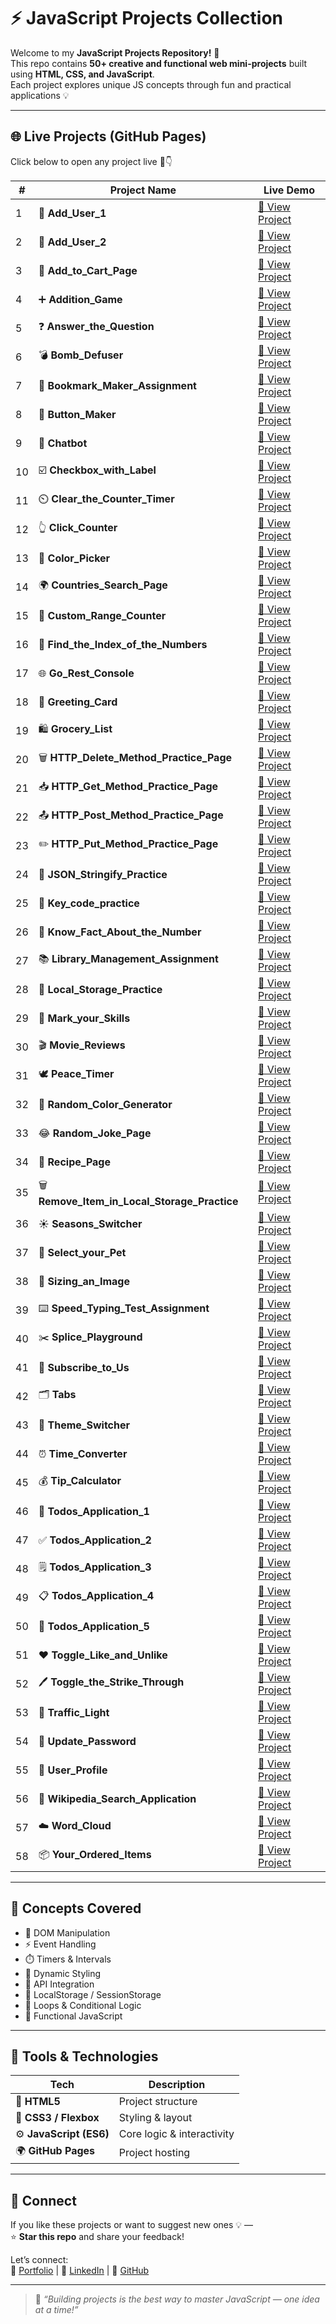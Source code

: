 # ⚡ JavaScript Projects Collection

Welcome to my **JavaScript Projects Repository!** 🚀  
This repo contains **50+ creative and functional web mini-projects** built using **HTML, CSS, and JavaScript**.  
Each project explores unique JS concepts through fun and practical applications 💡

---

## 🌐 Live Projects (GitHub Pages)

Click below to open any project live 🔗👇  

| # | Project Name | Live Demo |
|---|---------------|-----------|
| 1 | 🎨 **Add_User_1** | [🔗 View Project](https://kranthikailewd.github.io/JavaScript_Projects/Add_User_1) |
| 2 | 👤 **Add_User_2** | [🔗 View Project](https://kranthikailewd.github.io/JavaScript_Projects/Add_User_2) |
| 3 | 🛒 **Add_to_Cart_Page** | [🔗 View Project](https://kranthikailewd.github.io/JavaScript_Projects/Add_to_Cart_Page) |
| 4 | ➕ **Addition_Game** | [🔗 View Project](https://kranthikailewd.github.io/JavaScript_Projects/Addition_Game) |
| 5 | ❓ **Answer_the_Question** | [🔗 View Project](https://kranthikailewd.github.io/JavaScript_Projects/Answer_the_Question) |
| 6 | 💣 **Bomb_Defuser** | [🔗 View Project](https://kranthikailewd.github.io/JavaScript_Projects/Bomb_Defuser) |
| 7 | 🔖 **Bookmark_Maker_Assignment** | [🔗 View Project](https://kranthikailewd.github.io/JavaScript_Projects/Bookmark_Maker_Assignment) |
| 8 | 🔘 **Button_Maker** | [🔗 View Project](https://kranthikailewd.github.io/JavaScript_Projects/Button_Maker) |
| 9 | 🤖 **Chatbot** | [🔗 View Project](https://kranthikailewd.github.io/JavaScript_Projects/Chatbot) |
| 10 | ☑️ **Checkbox_with_Label** | [🔗 View Project](https://kranthikailewd.github.io/JavaScript_Projects/Checkbox_with_Label) |
| 11 | ⏲️ **Clear_the_Counter_Timer** | [🔗 View Project](https://kranthikailewd.github.io/JavaScript_Projects/Clear_the_Counter_Timer) |
| 12 | 👆 **Click_Counter** | [🔗 View Project](https://kranthikailewd.github.io/JavaScript_Projects/Click_Counter) |
| 13 | 🎨 **Color_Picker** | [🔗 View Project](https://kranthikailewd.github.io/JavaScript_Projects/Color_Picker) |
| 14 | 🌍 **Countries_Search_Page** | [🔗 View Project](https://kranthikailewd.github.io/JavaScript_Projects/Countries_Search_Page) |
| 15 | 🔢 **Custom_Range_Counter** | [🔗 View Project](https://kranthikailewd.github.io/JavaScript_Projects/Custom_Range_Counter) |
| 16 | 🧩 **Find_the_Index_of_the_Numbers** | [🔗 View Project](https://kranthikailewd.github.io/JavaScript_Projects/Find_the_Index_of_the_Numbers) |
| 17 | 🌐 **Go_Rest_Console** | [🔗 View Project](https://kranthikailewd.github.io/JavaScript_Projects/Go_Rest_Console) |
| 18 | 💌 **Greeting_Card** | [🔗 View Project](https://kranthikailewd.github.io/JavaScript_Projects/Greeting_Card) |
| 19 | 🛍️ **Grocery_List** | [🔗 View Project](https://kranthikailewd.github.io/JavaScript_Projects/Grocery_List) |
| 20 | 🗑️ **HTTP_Delete_Method_Practice_Page** | [🔗 View Project](https://kranthikailewd.github.io/JavaScript_Projects/HTTP_Delete_Method_Practice_Page) |
| 21 | 📥 **HTTP_Get_Method_Practice_Page** | [🔗 View Project](https://kranthikailewd.github.io/JavaScript_Projects/HTTP_Get_Method_Practice_Page) |
| 22 | 📤 **HTTP_Post_Method_Practice_Page** | [🔗 View Project](https://kranthikailewd.github.io/JavaScript_Projects/HTTP_Post_Method_Practice_Page) |
| 23 | ✏️ **HTTP_Put_Method_Practice_Page** | [🔗 View Project](https://kranthikailewd.github.io/JavaScript_Projects/HTTP_Put_Method_Practice_Page) |
| 24 | 🧾 **JSON_Stringify_Practice** | [🔗 View Project](https://kranthikailewd.github.io/JavaScript_Projects/JSON_Stringify_Practice) |
| 25 | 🎹 **Key_code_practice** | [🔗 View Project](https://kranthikailewd.github.io/JavaScript_Projects/Key_code_practice) |
| 26 | 🔢 **Know_Fact_About_the_Number** | [🔗 View Project](https://kranthikailewd.github.io/JavaScript_Projects/Know_Fact_About_the_Number) |
| 27 | 📚 **Library_Management_Assignment** | [🔗 View Project](https://kranthikailewd.github.io/JavaScript_Projects/Library_Management_Assignment) |
| 28 | 💾 **Local_Storage_Practice** | [🔗 View Project](https://kranthikailewd.github.io/JavaScript_Projects/Local_Storage_Practice) |
| 29 | 🧠 **Mark_your_Skills** | [🔗 View Project](https://kranthikailewd.github.io/JavaScript_Projects/Mark_your_Skills) |
| 30 | 🎬 **Movie_Reviews** | [🔗 View Project](https://kranthikailewd.github.io/JavaScript_Projects/Movie_Reviews) |
| 31 | 🕊️ **Peace_Timer** | [🔗 View Project](https://kranthikailewd.github.io/JavaScript_Projects/Peace_Timer) |
| 32 | 🌈 **Random_Color_Generator** | [🔗 View Project](https://kranthikailewd.github.io/JavaScript_Projects/Random_Color_Generator) |
| 33 | 😂 **Random_Joke_Page** | [🔗 View Project](https://kranthikailewd.github.io/JavaScript_Projects/Random_Joke_Page) |
| 34 | 🍳 **Recipe_Page** | [🔗 View Project](https://kranthikailewd.github.io/JavaScript_Projects/Recipe_Page) |
| 35 | 🗑️ **Remove_Item_in_Local_Storage_Practice** | [🔗 View Project](https://kranthikailewd.github.io/JavaScript_Projects/Remove_Item_in_Local_Storage_Practice) |
| 36 | ☀️ **Seasons_Switcher** | [🔗 View Project](https://kranthikailewd.github.io/JavaScript_Projects/Seasons_Switcher) |
| 37 | 🐶 **Select_your_Pet** | [🔗 View Project](https://kranthikailewd.github.io/JavaScript_Projects/Select_your_Pet) |
| 38 | 📏 **Sizing_an_Image** | [🔗 View Project](https://kranthikailewd.github.io/JavaScript_Projects/Sizing_an_Image) |
| 39 | ⌨️ **Speed_Typing_Test_Assignment** | [🔗 View Project](https://kranthikailewd.github.io/JavaScript_Projects/Speed_Typing_Test_Assignment) |
| 40 | ✂️ **Splice_Playground** | [🔗 View Project](https://kranthikailewd.github.io/JavaScript_Projects/Splice_Playground) |
| 41 | 📩 **Subscribe_to_Us** | [🔗 View Project](https://kranthikailewd.github.io/JavaScript_Projects/Subscribe_to_Us) |
| 42 | 🗂️ **Tabs** | [🔗 View Project](https://kranthikailewd.github.io/JavaScript_Projects/Tabs) |
| 43 | 🌙 **Theme_Switcher** | [🔗 View Project](https://kranthikailewd.github.io/JavaScript_Projects/Theme_Switcher) |
| 44 | ⏰ **Time_Converter** | [🔗 View Project](https://kranthikailewd.github.io/JavaScript_Projects/Time_Converter) |
| 45 | 💰 **Tip_Calculator** | [🔗 View Project](https://kranthikailewd.github.io/JavaScript_Projects/Tip_Calculator) |
| 46 | 📝 **Todos_Application_1** | [🔗 View Project](https://kranthikailewd.github.io/JavaScript_Projects/Todos_Application_1) |
| 47 | ✅ **Todos_Application_2** | [🔗 View Project](https://kranthikailewd.github.io/JavaScript_Projects/Todos_Application_2) |
| 48 | 🗒️ **Todos_Application_3** | [🔗 View Project](https://kranthikailewd.github.io/JavaScript_Projects/Todos_Application_3) |
| 49 | 📋 **Todos_Application_4** | [🔗 View Project](https://kranthikailewd.github.io/JavaScript_Projects/Todos_Application_4) |
| 50 | 🧾 **Todos_Application_5** | [🔗 View Project](https://kranthikailewd.github.io/JavaScript_Projects/Todos_Application_5) |
| 51 | ❤️ **Toggle_Like_and_Unlike** | [🔗 View Project](https://kranthikailewd.github.io/JavaScript_Projects/Toggle_Like_and_Unlike) |
| 52 | 🖊️ **Toggle_the_Strike_Through** | [🔗 View Project](https://kranthikailewd.github.io/JavaScript_Projects/Toggle_the_Strike_Through) |
| 53 | 🚦 **Traffic_Light** | [🔗 View Project](https://kranthikailewd.github.io/JavaScript_Projects/Traffic_Light) |
| 54 | 🔑 **Update_Password** | [🔗 View Project](https://kranthikailewd.github.io/JavaScript_Projects/Update_Password) |
| 55 | 👤 **User_Profile** | [🔗 View Project](https://kranthikailewd.github.io/JavaScript_Projects/User_Profile) |
| 56 | 🧠 **Wikipedia_Search_Application** | [🔗 View Project](https://kranthikailewd.github.io/JavaScript_Projects/Wikipedia_Search_Application) |
| 57 | ☁️ **Word_Cloud** | [🔗 View Project](https://kranthikailewd.github.io/JavaScript_Projects/Word_Cloud) |
| 58 | 📦 **Your_Ordered_Items** | [🔗 View Project](https://kranthikailewd.github.io/JavaScript_Projects/Your_Ordered_Items) |

---

## 🧠 Concepts Covered

- 🎨 DOM Manipulation  
- ⚡ Event Handling  
- ⏱️ Timers & Intervals  
- 🌈 Dynamic Styling  
- 🧩 API Integration  
- 💾 LocalStorage / SessionStorage  
- 🔁 Loops & Conditional Logic  
- 🧮 Functional JavaScript  

---

## 🧰 Tools & Technologies

| Tech | Description |
|------|--------------|
| 🧱 **HTML5** | Project structure |
| 🎨 **CSS3 / Flexbox** | Styling & layout |
| ⚙️ **JavaScript (ES6)** | Core logic & interactivity |
| 🌍 **GitHub Pages** | Project hosting |

---

## 🤝 Connect

If you like these projects or want to suggest new ones 💡 —  
⭐ **Star this repo** and share your feedback!  

Let’s connect:  
🔗 [Portfolio](https://kranthikaile-portfolio.netlify.app/) | 💼 [LinkedIn](https://www.linkedin.com/in/kranthi-kaile/) | 🐙 [GitHub](https://github.com/kranthikailewd)

---

> 💬 _“Building projects is the best way to master JavaScript — one idea at a time!”_
